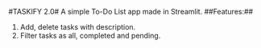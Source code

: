 #TASKIFY 2.0#
A simple To-Do List app made in Streamlit.
##Features:##
1. Add, delete tasks with description.
2. Filter tasks as all, completed and pending.
